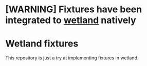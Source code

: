 # [WARNING] Fixtures have been integrated to [wetland](https://github.com/spoonx/wetland) natively



# Wetland fixtures

This repository is just a try at implementing fixtures in wetland.
